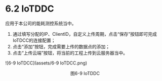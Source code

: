 # 6.2 IoTDDC

应用于本公司的能耗测控系统当中。 

1. 通过填写分配的IP、ClientID，自定义上传周期，点击“保存”按钮即可完成IoTDCC的连接配置； 
2. 点击“添加”按钮，完成需要上传的数据点的添加； 
3. 点击“上传云端”按钮，将当前的工程上传到云服务器当中。

![6-9 IoTDCC](assets/6-9 IoTDCC.png)

<center>图6-9 IoTDDC</center>

 

